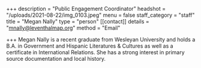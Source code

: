 +++
description = "Public Engagement Coordinator"
headshot = "/uploads/2021-08-22/img_0103.jpeg"
menu = false
staff_category = "staff"
title = "Megan Nally"
type = "person"
[[contact]]
details = "mnally@leventhalmap.org"
method = "Email"

+++
Megan Nally is a recent graduate from Wesleyan University and holds a B.A. in Government and Hispanic Literatures & Cultures as well as a certificate in International Relations. She has a strong interest in primary source documentation and local history.